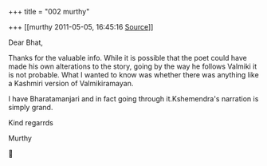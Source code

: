 +++
title = "002 murthy"

+++
[[murthy	2011-05-05, 16:45:16 [Source](https://groups.google.com/g/samskrita/c/lLVkon8h5R4)]]



Dear Bhat,

Thanks for the valuable info. While it is possible that the poet could have made his own alterations to the story, going by the way he follows Valmiki it is not probable. What I wanted to know was whether there was anything like a Kashmiri version of Valmikiramayan.

I have Bharatamanjari and in fact going through it.Kshemendra's narration is simply grand.

Kind regarrds

Murthy



